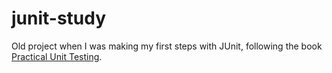 # junit-study

Old project when I was making my first steps with JUnit, following the book [Practical Unit Testing](http://practicalunittesting.com/).
